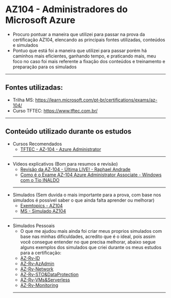 # AZ104 - Administradores do Microsoft Azure
* Procuro pontuar a maneira que utilizei para passar na prova da certificação AZ104, elencando as principais fontes utilizadas, conteúdos e simulados
* Pontuo que está foi a maneira que utilizei para passar porém há caminhos mais eficientes, ganhando tempo, e praticando mais, meu foco no caso foi mais referente a fixação dos conteúdos e treinamento e preparação para os simulados
---
## Fontes utilizadas:
  * Trilha MS: https://learn.microsoft.com/pt-br/certifications/exams/az-104/
  * Curso TFTEC: https://www.tftec.com.br/
----
## **Conteúdo utilizado durante os estudos**
* Cursos Recomendados 
  - [TFTEC - AZ-104 - Azure Administrator](https://www.tftecprime.com.br/ead/course/az-104/) 
  ---
* Vídeos explicativos (Bom para resumos e revisão)
  - [Revisão da AZ-104 - Última LIVE! - Raphael Andrade](https://www.youtube.com/watch?v=sOus3ogKRDU)
  - [Como é o Exame AZ-104 Azure Administrator Associate - Windows com o Tio INALDO](https://www.youtube.com/watch?v=ywx_mvs3Ju4)
  ---
* Simulados (Sem duvida o mais importante para a prova, com base nos simulados é possível saber o que ainda falta aprender ou melhorar)
  - [Exemtopics - AZ104](https://www.examtopics.com/exams/microsoft/az-104/?gclid=CjwKCAjwov6hBhBsEiwAvrvN6LSj3uhgUN3EpIRPHWR1kkfaioubGhwsD2qoX6IfyQOnhlI-HbBBuRoCd_UQAvD_BwE) 
  - [MS - Simulado AZ104](https://learn.microsoft.com/pt-br/certifications/exams/az-104/practice/assessment?assessment-type=practice&assessmentId=21&wt.mc_id=practiceassessmentslaunch_blog_blog_wwl_xcsa&source=docs)
  ---
 * Simulados Pessoais 
   - O que me ajudou mais ainda foi criar meus proprios simulados com base nas minhas dificuldades, acredito que é o ideal, pois assim você consegue entender no que precisa melhorar, abaixo segue alguns exemplos dos simulados que criei durante os meus estudos para a certificação:
   - [AZ-Rv-ID](https://docs.google.com/forms/d/e/1FAIpQLSfRS2oZqxVEy0m2yJlMPqk75zpc26FalcT72cbyo-voOySTOw/viewform)
   - [AZ-Rv-AzAdmin](https://docs.google.com/forms/d/e/1FAIpQLSe7EPrNxzWpneTx5pquxKEhuN98XlEbJvfrMGr-BYuXeDAg-w/viewform)
   - [AZ-Rv-Network](https://docs.google.com/forms/d/e/1FAIpQLSc7NMinRpb7m1abuW0tE2Glwj3yNugziRllopBcm1vTz8D2YA/viewform)
   - [AZ-Rv-STO&DataProtection](https://docs.google.com/forms/d/e/1FAIpQLSdhld9zKyqLKtlnT0rzz7jP9n65qIpG5VonQoZkkhEcsdKwZg/viewform)
   - [AZ-Rv-VMs&Serverless](https://docs.google.com/forms/d/e/1FAIpQLSejVtxlAmZK-LyXprPQhQuKWuU4mSxVQjbYdZK4GZ9nyKKW7g/viewform)
   - [AZ-Rv-Monitoring](https://docs.google.com/forms/d/e/1FAIpQLSeyfooM7UUuRt2rCFUbhZtd08Ktz8WmtgIgX2xEsX--PAhW-A/viewform)
   ---
